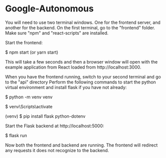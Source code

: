# Google-Autonomous

You will need to use two terminal windows. One for the frontend server, and another for the backend. On the first terminal, 
go to the "frontend" folder. Make sure "npm" and "react-scripts" are installed.


Start the frontend:


$ npm start (or yarn start)


This will take a few seconds and then a browser window will open with the example application from React loaded from http://localhost:3000.

When you have the frontend running, switch to your second terminal and go to the "api" directory
Perform the following commands to start the python virtual environment and install flask if you have not already:


$ python -m venv venv

$ venv\Scripts\activate

(venv) $ pip install flask python-dotenv


Start the Flask backend at http://localhost:5000:

 
$ flask run


Now both the frontend and backend are running. The frontend will redirect any requests it does not recognize to the backend. 
